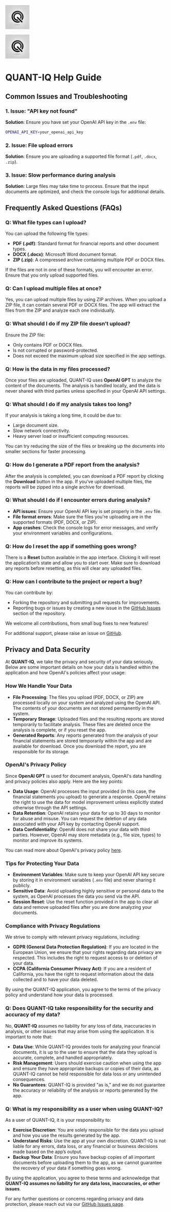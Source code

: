 
![QuantIQ Logo](../imgs/quantiq_logo_75x75.jpg)

![QuantIQ Logo](quantiq_logo_75x75.jpg)
# QUANT-IQ Help Guide

## Common Issues and Troubleshooting

### 1. Issue: "API key not found"
**Solution**: Ensure you have set your OpenAI API key in the `.env` file:
```bash
OPENAI_API_KEY=your_openai_api_key
```

### 2. Issue: File upload errors
**Solution**: Ensure you are uploading a supported file format (`.pdf`, `.docx`, `.zip`).

### 3. Issue: Slow performance during analysis
**Solution**: Large files may take time to process. Ensure that the input documents are optimized, and check the console logs for additional details.

## Frequently Asked Questions (FAQs)

### Q: What file types can I upload?
You can upload the following file types:
- **PDF (.pdf)**: Standard format for financial reports and other document types.
- **DOCX (.docx)**: Microsoft Word document format.
- **ZIP (.zip)**: A compressed archive containing multiple PDF or DOCX files.

If the files are not in one of these formats, you will encounter an error. Ensure that you only upload supported files.

### Q: Can I upload multiple files at once?
Yes, you can upload multiple files by using ZIP archives. When you upload a ZIP file, it can contain several PDF or DOCX files. The app will extract the files from the ZIP and analyze each one individually.

### Q: What should I do if my ZIP file doesn’t upload?
Ensure the ZIP file:
- Only contains PDF or DOCX files.
- Is not corrupted or password-protected.
- Does not exceed the maximum upload size specified in the app settings.

### Q: How is the data in my files processed?
Once your files are uploaded, QUANT-IQ uses **OpenAI GPT** to analyze the content of the documents. The analysis is handled locally, and the data is never shared with third parties unless specified in your OpenAI API settings.

### Q: What should I do if my analysis takes too long?
If your analysis is taking a long time, it could be due to:
- Large document size.
- Slow network connectivity.
- Heavy server load or insufficient computing resources.

You can try reducing the size of the files or breaking up the documents into smaller sections for faster processing.

### Q: How do I generate a PDF report from the analysis?
After the analysis is completed, you can download a PDF report by clicking the **Download** button in the app. If you've uploaded multiple files, the reports will be zipped into a single archive for download.

### Q: What should I do if I encounter errors during analysis?
- **API issues**: Ensure your OpenAI API key is set properly in the `.env` file.
- **File format errors**: Make sure the files you're uploading are in the supported formats (PDF, DOCX, or ZIP).
- **App crashes**: Check the console logs for error messages, and verify your environment variables and configurations.

### Q: How do I reset the app if something goes wrong?
There is a **Reset** button available in the app interface. Clicking it will reset the application’s state and allow you to start over. Make sure to download any reports before resetting, as this will clear any uploaded files.

### Q: How can I contribute to the project or report a bug?
You can contribute by:
- Forking the repository and submitting pull requests for improvements.
- Reporting bugs or issues by creating a new issue in the [GitHub Issues](https://github.com/yourusername/yourrepository/issues/new) section of the repository.

We welcome all contributions, from small bug fixes to new features!

For additional support, please raise an issue on [GitHub](https://github.com/yourusername/yourrepository/issues/new).

## Privacy and Data Security

At **QUANT-IQ**, we take the privacy and security of your data seriously. Below are some important details on how your data is handled within the application and how OpenAI's policies affect your usage:

### How We Handle Your Data
- **File Processing**: The files you upload (PDF, DOCX, or ZIP) are processed locally on your system and analyzed using the OpenAI API. The contents of your documents are not stored permanently in the system.
- **Temporary Storage**: Uploaded files and the resulting reports are stored temporarily to facilitate analysis. These files are deleted once the analysis is complete, or if you reset the app.
- **Generated Reports**: Any reports generated from the analysis of your financial statements are stored temporarily within the app and are available for download. Once you download the report, you are responsible for its storage.

### OpenAI's Privacy Policy
Since **OpenAI GPT** is used for document analysis, OpenAI's data handling and privacy policies also apply. Here are the key points:
- **Data Usage**: OpenAI processes the input provided (in this case, the financial statements you upload) to generate a response. OpenAI retains the right to use the data for model improvement unless explicitly stated otherwise through the API settings.
- **Data Retention**: OpenAI retains your data for up to 30 days to monitor for abuse and misuse. You can request the deletion of any data associated with your API key by contacting OpenAI support.
- **Data Confidentiality**: OpenAI does not share your data with third parties. However, OpenAI may store metadata (e.g., file size, types) to monitor and improve its systems.

You can read more about OpenAI's privacy policy [here](https://openai.com/policies/privacy-policy).

### Tips for Protecting Your Data
- **Environment Variables**: Make sure to keep your OpenAI API key secure by storing it in environment variables (`.env` file) and never sharing it publicly.
- **Sensitive Data**: Avoid uploading highly sensitive or personal data to the system, as OpenAI processes the data you send via the API.
- **Session Reset**: Use the reset function provided in the app to clear all data and remove uploaded files after you are done analyzing your documents.

### Compliance with Privacy Regulations
We strive to comply with relevant privacy regulations, including:
- **GDPR (General Data Protection Regulation)**: If you are located in the European Union, we ensure that your rights regarding data privacy are respected. This includes the right to request access to or deletion of your data.
- **CCPA (California Consumer Privacy Act)**: If you are a resident of California, you have the right to request information about the data collected and to have your data deleted.

By using the QUANT-IQ application, you agree to the terms of the privacy policy and understand how your data is processed.

### Q: Does QUANT-IQ take responsibility for the security and accuracy of my data?

No, **QUANT-IQ** assumes no liability for any loss of data, inaccuracies in analysis, or other issues that may arise from using the application. It is important to note that:

- **Data Use**: While QUANT-IQ provides tools for analyzing your financial documents, it is up to the user to ensure that the data they upload is accurate, complete, and handled appropriately.
- **Risk Management**: Users should exercise caution when using the app and ensure they have appropriate backups or copies of their data, as QUANT-IQ cannot be held responsible for data loss or any unintended consequences.
- **No Guarantees**: QUANT-IQ is provided "as is," and we do not guarantee the accuracy or reliability of the analysis or reports generated by the app.

### Q: What is my responsibility as a user when using QUANT-IQ?

As a user of QUANT-IQ, it is your responsibility to:

- **Exercise Discretion**: You are solely responsible for the data you upload and how you use the results generated by the app.
- **Understand Risks**: Use the app at your own discretion. QUANT-IQ is not liable for any errors, data loss, or any financial or business decisions made based on the app’s output.
- **Backup Your Data**: Ensure you have backup copies of all important documents before uploading them to the app, as we cannot guarantee the recovery of your data if something goes wrong.

By using the application, you agree to these terms and acknowledge that **QUANT-IQ assumes no liability for any data loss, inaccuracies, or other issues**.

For any further questions or concerns regarding privacy and data protection, please reach out via our [GitHub Issues page](https://github.com/yourusername/yourrepository/issues/new).
